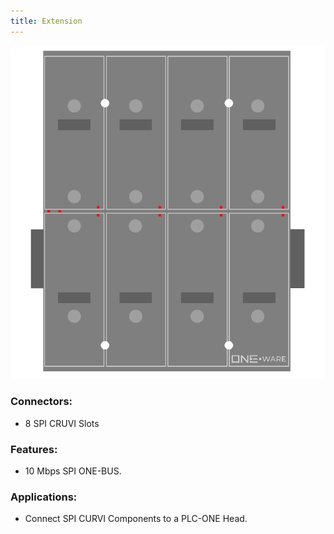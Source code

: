 ```yaml
---
title: Extension
---
```


![Extension](img/Extension.png)

### Connectors:
- 8 SPI CRUVI Slots

### Features:
- 10 Mbps SPI ONE-BUS.

### Applications:
- Connect SPI CURVI Components to a PLC-ONE Head.
